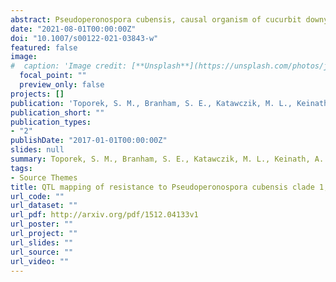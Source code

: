 ```yaml
---
abstract: Pseudoperonospora cubensis, causal organism of cucurbit downy mildew (CDM), is one of the largest threats to cucurbit production in the eastern USA. Currently, no Cucumis melo (melon) cultivars have significant levels of resistance. Additionally, little is understood about the genetic basis of resistance in C. melo. Recombinant inbred lines (RILs; N = 169) generated from a cross between the resistant melon breeding line MR-1 and susceptible cultivar Ananas Yok’neam were phenotyped for CDM resistance in both greenhouse and growth chamber studies. A high-density genetic linkage map with 5,663 binned SNPs created from the RIL population was utilized for QTL mapping. Nine QTLs, including two major QTLs, were associated with CDM resistance. Of the major QTLs, qPcub-10.1 was stable across growth chamber and greenhouse tests, whereas qPcub-8.2 was detected only in growth chamber tests. qPcub-10.1 co-located with an MLO-like protein coding gene, which has been shown to confer resistance to powdery mildew and Phytophthora in other plants. This is the first screening of C. melo germplasm with a genetically characterized P. cubensis isolate.
date: "2021-08-01T00:00:00Z"
doi: "10.1007/s00122-021-03843-w"
featured: false
image:
#  caption: 'Image credit: [**Unsplash**](https://unsplash.com/photos/jdD8gXaTZsc)'
  focal_point: ""
  preview_only: false
projects: []
publication: 'Toporek, S. M., Branham, S. E., Katawczik, M. L., Keinath, A. P., and Patrick Wechter, W. 2021. QTL mapping of resistance to Pseudoperonospora cubensis clade 1, mating type A2, in Cucumis melo. Theor Appl Genet. 134:2577–2586.'
publication_short: ""
publication_types:
- "2"
publishDate: "2017-01-01T00:00:00Z"
slides: null
summary: Toporek, S. M., Branham, S. E., Katawczik, M. L., Keinath, A. P., and Patrick Wechter, W. 2021. QTL mapping of resistance to Pseudoperonospora cubensis clade 1, mating type A2, in Cucumis melo. Theor Appl Genet. 134:2577–2586.
tags:
- Source Themes
title: QTL mapping of resistance to Pseudoperonospora cubensis clade 1, mating type A2, in Cucumis melo
url_code: ""
url_dataset: ""
url_pdf: http://arxiv.org/pdf/1512.04133v1
url_poster: ""
url_project: ""
url_slides: ""
url_source: ""
url_video: ""
---
```



